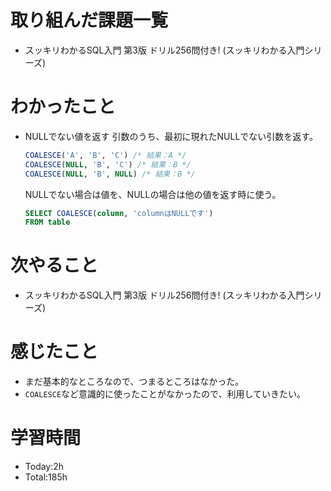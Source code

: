 # 取り組んだ課題一覧
- スッキリわかるSQL入門 第3版 ドリル256問付き! (スッキリわかる入門シリーズ)

# わかったこと
- NULLでない値を返す
  引数のうち、最初に現れたNULLでない引数を返す。
  ```sql
  COALESCE('A', 'B', 'C') /* 結果：A */
  COALESCE(NULL, 'B', 'C') /* 結果：B */
  COALESCE(NULL, 'B', NULL) /* 結果：B */
  ```
  
  NULLでない場合は値を、NULLの場合は他の値を返す時に使う。
  ```sql
  SELECT COALESCE(column, 'columnはNULLです')
  FROM table
  ```
   
# 次やること
- スッキリわかるSQL入門 第3版 ドリル256問付き! (スッキリわかる入門シリーズ)

# 感じたこと
- まだ基本的なところなので、つまるところはなかった。
- `COALESCE`など意識的に使ったことがなかったので、利用していきたい。

# 学習時間
- Today:2h
- Total:185h
